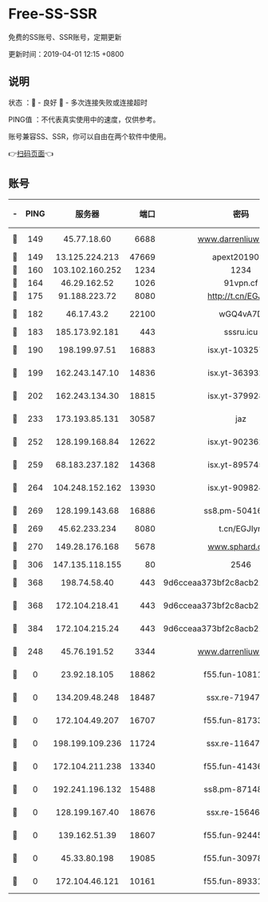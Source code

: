 # Free-SS-SSR

免费的SS账号、SSR账号，定期更新

更新时间：2019-04-01 12:15 +0800

## 说明

状态     ：🙂 - 良好 🙁 - 多次连接失败或连接超时

PING值   ：不代表真实使用中的速度，仅供参考。

账号兼容SS、SSR，你可以自由在两个软件中使用。

👉[扫码页面](https://liesauer.github.io/Free-SS-SSR/)👈

## 账号

|-|PING|服务器|端口|密码|加密方式|区域|
|:----:|:----:|:-----:|-----:|:----:|:----:|:----:|
|🙂|149|45.77.18.60|6688|www.darrenliuwei.com|aes-256-cfb|JP|
|🙂|149|13.125.224.213|47669|apext2019001|chacha20|KR|
|🙂|160|103.102.160.252|1234|1234|rc4-md5|JP|
|🙂|164|46.29.162.52|1026|91vpn.cf|rc4-md5|RU|
|🙂|175|91.188.223.72|8080|http://t.cn/EGJIyrl|rc4-md5|RU|
|🙂|182|46.17.43.2|22100|wGQ4vA7D|aes-256-gcm|RU|
|🙂|183|185.173.92.181|443|sssru.icu|rc4-md5|RU|
|🙂|190|198.199.97.51|16883|isx.yt-10325779|aes-256-cfb|US|
|🙂|199|162.243.147.10|14836|isx.yt-36393200|aes-256-cfb|US|
|🙂|202|162.243.134.30|18815|isx.yt-37992843|aes-256-cfb|US|
|🙂|233|173.193.85.131|30587|jaz|aes-256-cfb|US|
|🙂|252|128.199.168.84|12622|isx.yt-90236231|aes-256-cfb|SG|
|🙂|259|68.183.237.182|14368|isx.yt-89574576|aes-256-cfb|SG|
|🙂|264|104.248.152.162|13930|isx.yt-90982442|aes-256-cfb|SG|
|🙂|269|128.199.143.68|16886|ss8.pm-50416761|aes-256-cfb|SG|
|🙂|269|45.62.233.234|8080|t.cn/EGJIyrl|rc4-md5|CA|
|🙂|270|149.28.176.168|5678|www.sphard.com|aes-256-cfb|SG|
|🙂|306|147.135.118.155|80|2546|chacha20|US|
|🙂|368|198.74.58.40|443|9d6cceaa373bf2c8acb22e60b6a58be6|aes-256-cfb|US|
|🙂|368|172.104.218.41|443|9d6cceaa373bf2c8acb22e60b6a58be6|aes-256-cfb|US|
|🙂|384|172.104.215.24|443|9d6cceaa373bf2c8acb22e60b6a58be6|aes-256-cfb|US|
|🙂|248|45.76.191.52|3344|www.darrenliuwei.com|aes-256-cfb|AU|
|🙁|0|23.92.18.105|18862|f55.fun-10811228|aes-256-cfb|US|
|🙁|0|134.209.48.248|18487|ssx.re-71947095|aes-256-cfb|US|
|🙁|0|172.104.49.207|16707|f55.fun-81733615|aes-256-cfb|SG|
|🙁|0|198.199.109.236|11724|ssx.re-11647180|aes-256-cfb|US|
|🙁|0|172.104.211.238|13340|f55.fun-41436212|aes-256-cfb|US|
|🙁|0|192.241.196.132|15488|ss8.pm-87148177|aes-256-cfb|US|
|🙁|0|128.199.167.40|18676|ssx.re-15646826|aes-256-cfb|SG|
|🙁|0|139.162.51.39|18607|f55.fun-92445990|aes-256-cfb|SG|
|🙁|0|45.33.80.198|19085|f55.fun-30978462|aes-256-cfb|US|
|🙁|0|172.104.46.121|10161|f55.fun-89331338|aes-256-cfb|SG|

